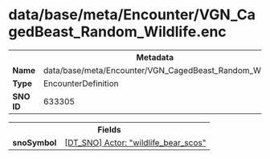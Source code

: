 <h1>data/base/meta/Encounter/VGN_CagedBeast_Random_Wildlife.enc</h1><table><tr><th colspan="100%">Metadata</th></tr><tr><td><b>Name</b></td><td>data/base/meta/Encounter/VGN_CagedBeast_Random_Wildlife.enc</td></tr><tr><td><b>Type</b></td><td>EncounterDefinition</td></tr><tr><td><b>SNO ID</b></td><td>633305</td></tr></table>

<table><tr><th colspan="100%">Fields</th></tr><tr><td><b>snoSymbol</b></td><td><a href="..\Actor\wildlife_bear_scos.acr.md">[DT_SNO] Actor: "wildlife_bear_scos"</a></td></tr></table>

